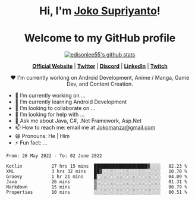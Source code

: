 <h1 align="center">Hi, I'm <a href="https://www.google.com">Joko Supriyanto</a>!</h1>
<h1 align="center">Welcome to my GitHub profile</h1>

<p align="center">
  <a href="https://github.com/jokomanza"><img src="https://github-readme-stats.vercel.app/api?username=jokomanza&hide_border=true&show_icons=true" alt="edisonlee55's github stats"></a>
</p>

<p align="center">
  <strong><a href="https://www.google.com">Official Website</a></strong> |
  <strong><a href="https://twitter.com/jokomanza">Twitter</a></strong> |
  <strong><a href="https://discord.gg/nYXzaUS">Discord</a></strong> |
  <strong><a href="https://www.linkedin.com/in/jokomanza">LinkedIn</a></strong> |
  <strong><a href="https://www.twitch.tv/jokomanza">Twitch</a></strong>
</p>

<p align="center">❤ I'm currently working on Android Development, Anime / Manga, Game Dev, and Content Creation.</p>

- 🔭 I’m currently working on ...
- 🌱 I’m currently learning Android Development
- 👯 I’m looking to collaborate on ...
- 🤔 I’m looking for help with ...
- 💬 Ask me about Java, C#, .Net Framework, Asp.Net
- 📫 How to reach me: email me at Jokomanza@gmail.com
- 😄 Pronouns: He | Him
- ⚡ Fun fact: ...

<!--START_SECTION:waka-->

```text
From: 26 May 2022 - To: 02 June 2022

Kotlin           27 hrs 15 mins  ████████████████████▓░░░░   82.23 %
XML              3 hrs 32 mins   ██▓░░░░░░░░░░░░░░░░░░░░░░   10.70 %
Groovy           1 hr 21 mins    █░░░░░░░░░░░░░░░░░░░░░░░░   04.09 %
Java             26 mins         ▒░░░░░░░░░░░░░░░░░░░░░░░░   01.31 %
Markdown         15 mins         ▒░░░░░░░░░░░░░░░░░░░░░░░░   00.79 %
Properties       10 mins         ░░░░░░░░░░░░░░░░░░░░░░░░░   00.51 %
```

<!--END_SECTION:waka-->
